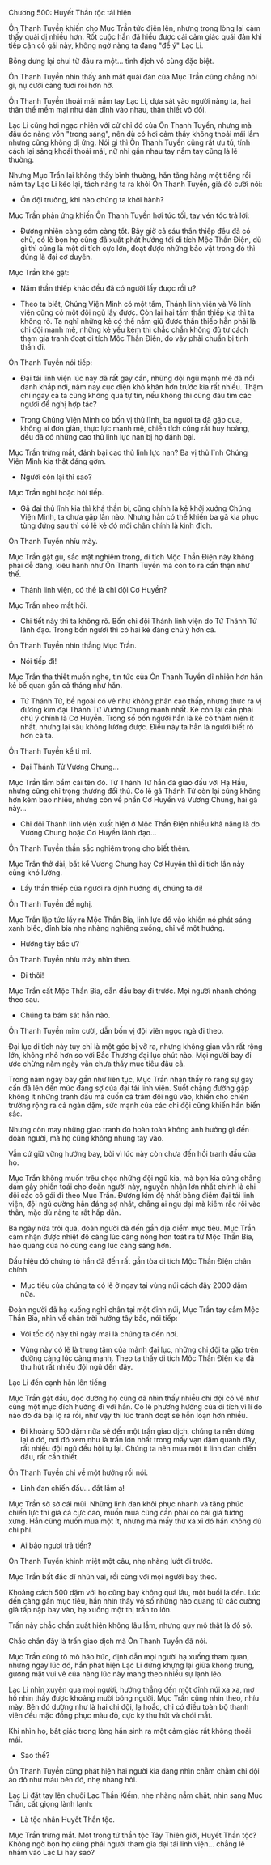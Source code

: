 




Chương 500: Huyết Thần tộc tái hiện


Ôn Thanh Tuyền khiến cho Mục Trần tức điên lên, nhưng trong lòng lại cảm thấy quái dị nhiều hơn. Rốt cuộc hắn đã hiểu được cái cảm giác quái đản khi tiếp cận cô gái này, không ngờ nàng ta đang "để ý" Lạc Li.

Bỗng dưng lại chui từ đâu ra một... tình địch vô cùng đặc biệt.

Ôn Thanh Tuyền nhìn thấy ánh mắt quái đản của Mục Trần cũng chẳng nói gì, nụ cười càng tươi rói hớn hở.

Ôn Thanh Tuyền thoải mái nắm tay Lạc Li, dựa sát vào người nàng ta, hai thân thể mềm mại như dán dính vào nhau, thân thiết vô đối.

Lạc Li cũng hơi ngạc nhiên với cử chỉ đó của Ôn Thanh Tuyền, nhưng mà đầu óc nàng vốn "trong sáng", nên dù có hơi cảm thấy không thoải mái lắm nhưng cũng không dị ứng. Nói gì thì Ôn Thanh Tuyền cũng rất ưu tú, tính cách lại sảng khoái thoải mái, nữ nhi gần nhau tay nắm tay cũng là lẽ thường.

Nhưng Mục Trần lại không thấy bình thường, hắn tằng hắng một tiếng rồi nắm tay Lạc Li kéo lại, tách nàng ta ra khỏi Ôn Thanh Tuyền, giả đò cười nói:

- Ôn đội trưởng, khi nào chúng ta khởi hành?

Mục Trần phản ứng khiến Ôn Thanh Tuyền hơi tức tối, tay vén tóc trả lời:

- Đương nhiên càng sớm càng tốt. Bây giờ cả sáu thần thiếp đều đã có chủ, có lẽ bọn họ cũng đã xuất phát hướng tới di tích Mộc Thần Điện, dù gì thì cũng là một di tích cực lớn, đoạt được những bảo vật trong đó thì đúng là đại cơ duyên.

Mục Trần khẽ gật:

- Năm thần thiếp khác đều đã có người lấy được rồi ư?

- Theo ta biết, Chúng Viện Minh có một tấm, Thánh linh viện và Võ linh viện cũng có một đội ngũ lấy được. Còn lại hai tấm thần thiếp kia thì ta không rõ. Ta nghĩ những kẻ có thể nắm giữ được thần thiếp hẳn phải là chi đội mạnh mẽ, những kẻ yếu kém thì chắc chắn không đủ tư cách tham gia tranh đoạt di tích Mộc Thần Điện, do vậy phải chuẩn bị tinh thần đi.

Ôn Thanh Tuyền nói tiếp:

- Đại tái linh viện lúc này đã rất gay cấn, những đội ngũ mạnh mẽ đã nổi danh khắp nơi, năm nay cục diện khó khăn hơn trước kia rất nhiều. Thậm chí ngay cả ta cũng không quá tự tin, nếu không thì cũng đâu tìm các ngươi đề nghị hợp tác?

- Trong Chúng Viện Minh có bốn vị thủ lĩnh, ba người ta đã gặp qua, không ai đơn giản, thực lực mạnh mẽ, chiến tích cũng rất huy hoàng, đều đã có những cao thủ linh lực nan bị họ đánh bại.

Mục Trần trừng mắt, đánh bại cao thủ linh lực nan? Ba vị thủ lĩnh Chúng Viện Minh kia thật đáng gờm.

- Người còn lại thì sao?

Mục Trần nghi hoặc hỏi tiếp.

- Gã đại thủ lĩnh kia thì khá thần bí, cũng chính là kẻ khởi xướng Chúng Viện Minh, ta chưa gặp lần nào. Nhưng hắn có thể khiến ba gã kia phục tùng đứng sau thì có lẽ kẻ đó mới chân chính là kình địch.

Ôn Thanh Tuyền nhíu mày.

Mục Trần gật gù, sắc mặt nghiêm trọng, di tích Mộc Thần Điện này không phải dễ dàng, kiêu hãnh như Ôn Thanh Tuyền mà còn tỏ ra cẩn thận như thế.

- Thánh linh viện, có thể là chi đội Cơ Huyền?

Mục Trần nheo mắt hỏi.

- Chi tiết này thì ta không rõ. Bốn chi đội Thánh linh viện do Tứ Thánh Tử lãnh đạo. Trong bốn người thì có hai kẻ đáng chú ý hơn cả.

Ôn Thanh Tuyền nhìn thẳng Mục Trần.

- Nói tiếp đi!

Mục Trần tha thiết muốn nghe, tin tức của Ôn Thanh Tuyền dĩ nhiên hơn hẳn kẻ bế quan gần cả tháng như hắn.

- Tứ Thánh Tử, bề ngoài có vẻ như không phân cao thấp, nhưng thực ra vị đương kim đại Thánh Tử Vương Chung mạnh nhất. Kẻ còn lại cần phải chú ý chính là Cơ Huyền. Trong số bốn người hắn là kẻ có thâm niên ít nhất, nhưng lại sâu không lường được. Điều này ta hẳn là ngươi biết rõ hơn cả ta.

Ôn Thanh Tuyền kể tỉ mỉ.

- Đại Thánh Tử Vương Chung...

Mục Trần lẩm bẩm cái tên đó. Tứ Thánh Tử hắn đã giao đấu với Hạ Hầu, nhưng cũng chỉ trọng thương đối thủ. Có lẽ gã Thánh Tử còn lại cũng không hơn kém bao nhiêu, nhưng còn về phần Cơ Huyền và Vương Chung, hai gã này...

- Chi đội Thánh linh viện xuất hiện ở Mộc Thần Điện nhiều khả năng là do Vương Chung hoặc Cơ Huyền lãnh đạo...

Ôn Thanh Tuyền thần sắc nghiêm trọng cho biết thêm.

Mục Trần thở dài, bất kể Vương Chung hay Cơ Huyền thì di tích lần này cũng khó lường.

- Lấy thần thiếp của ngươi ra định hướng đi, chúng ta đi!

Ôn Thanh Tuyền đề nghị.

Mục Trần lập tức lấy ra Mộc Thần Bia, linh lực đổ vào khiến nó phát sáng xanh biếc, đỉnh bia nhẹ nhàng nghiêng xuống, chỉ về một hướng.

- Hướng tây bắc ư?

Ôn Thanh Tuyền nhíu mày nhìn theo.

- Đi thôi!

Mục Trần cất Mộc Thần Bia, dẫn đầu bay đi trước. Mọi người nhanh chóng theo sau.

- Chúng ta bám sát hắn nào.

Ôn Thanh Tuyền mỉm cười, dẫn bốn vị đội viên ngọc ngà đi theo.

Đại lục di tích này tuy chỉ là một góc bị vỡ ra, nhưng không gian vẫn rất rộng lớn, không nhỏ hơn so với Bắc Thương đại lục chút nào. Mọi người bay đi ước chừng năm ngày vẫn chưa thấy mục tiêu đâu cả.

Trong năm ngày bay gần như liên tục, Mục Trần nhận thấy rõ ràng sự gay cấn đã lên đến mức đáng sợ của đại tái linh viện. Suốt chặng đường gặp không ít những tranh đấu mà cuốn cả trăm đội ngũ vào, khiến cho chiến trường rộng ra cả ngàn dặm, sức mạnh của các chi đội cũng khiến hắn biến sắc.

Nhưng còn may những giao tranh đó hoàn toàn không ảnh hưởng gì đến đoàn người, mà họ cũng không nhúng tay vào.

Vẫn cứ giữ vững hướng bay, bởi vì lúc này còn chưa đến hồi tranh đấu của họ.

Mục Trần không muốn trêu chọc những đội ngũ kia, mà bọn kia cũng chẳng dám gây phiền toái cho đoàn người này, nguyên nhận lớn nhất chính là chi đội các cô gái đi theo Mục Trần. Đương kim đệ nhất bảng điểm đại tái linh viện, đội ngũ cường hãn đáng sợ nhất, chẳng ai ngu dại mà kiếm rắc rối vào thân, mặc dù nàng ta rất hấp dẫn.

Ba ngày nữa trôi qua, đoàn người đã đến gần địa điểm mục tiêu. Mục Trần cảm nhận được nhiệt độ càng lúc càng nóng hơn toát ra từ Mộc Thần Bia, hào quang của nó cũng càng lúc càng sáng hơn.

Dấu hiệu đó chứng tỏ hắn đã đến rất gần tòa di tích Mộc Thần Điện chân chính.

- Mục tiêu của chúng ta có lẽ ở ngay tại vùng núi cách đây 2000 dặm nữa.

Đoàn người đã hạ xuống nghỉ chân tại một đỉnh núi, Mục Trần tay cầm Mộc Thần Bia, nhìn về chân trời hướng tây bắc, nói tiếp:

- Với tốc độ này thì ngày mai là chúng ta đến nơi.

- Vùng này có lẽ là trung tâm của mảnh đại lục, những chi đội ta gặp trên đường càng lúc càng mạnh. Theo ta thấy di tích Mộc Thần Điện kia đã thu hút rất nhiều đội ngũ đến đây.

Lạc Li đến cạnh hắn lên tiếng

Mục Trần gật đầu, dọc đường họ cũng đã nhìn thấy nhiều chi đội có vẻ như cùng một mục đích hướng đi với hắn. Có lẽ phương hướng của di tích vì lí do nào đó đã bại lộ ra rồi, như vậy thì lúc tranh đoạt sẽ hỗn loạn hơn nhiều.

- Đi khoảng 500 dặm nữa sẽ đến một trấn giao dịch, chúng ta nên dừng lại ở đó, nơi đó xem như là trấn lớn nhất trong mấy vạn dặm quanh đây, rất nhiều đội ngũ đều hội tụ lại. Chúng ta nên mua một ít linh đan chiến đấu, rất cần thiết.

Ôn Thanh Tuyền chỉ về một hướng rồi nói.

- Linh đan chiến đấu... đắt lắm a!

Mục Trần sờ sờ cái mũi. Những linh đan khôi phục nhanh và tăng phúc chiến lực thì giá cả cực cao, muốn mua cũng cần phải có cái giá tương xứng. Hắn cũng muốn mua một ít, nhưng mà mấy thứ xa xỉ đó hắn không đủ chi phí.

- Ai bảo ngươi trả tiền?

Ôn Thanh Tuyền khinh miệt một câu, nhẹ nhàng lướt đi trước.

Mục Trần bất đắc dĩ nhún vai, rồi cùng với mọi người bay theo.

Khoảng cách 500 dặm với họ cũng bay không quá lâu, một buổi là đến. Lúc đến càng gần mục tiêu, hắn nhìn thấy vô số những hào quang từ các cường giả tấp nập bay vào, hạ xuống một thị trấn to lớn.

Trấn này chắc chắn xuất hiện không lâu lắm, nhưng quy mô thật là đồ sộ.

Chắc chắn đây là trấn giao dịch mà Ôn Thanh Tuyền đã nói.

Mục Trần cũng tò mò háo hức, định dẫn mọi người hạ xuống tham quan, nhưng ngay lúc đó, hắn phát hiện Lạc Li đứng khựng lại giữa không trung, gương mặt vui vẻ của nàng lúc này mang theo nhiều sự lạnh lẽo.

Lạc Li nhìn xuyên qua mọi người, hướng thẳng đến một đỉnh núi xa xa, mơ hồ nhìn thấy được khoảng mười bóng người. Mục Trần cũng nhìn theo, nhíu mày. Bên đó dường như là hai chi đội, lạ hoắc, chỉ có điều toàn bộ thanh viên đều mặc đồng phục màu đỏ, cực kỳ thu hút và chói mắt.

Khi nhìn họ, bất giác trong lòng hắn sinh ra một cảm giác rất không thoải mái.

- Sao thế?

Ôn Thanh Tuyền cũng phát hiện hai người kia đang nhìn chằm chằm chi đội áo đỏ như máu bên đó, nhẹ nhàng hỏi.

Lạc Li đặt tay lên chuôi Lạc Thần Kiếm, nhẹ nhàng nắm chặt, nhìn sang Mục Trần, cất giọng lành lạnh:

- Là tộc nhân Huyết Thần tộc.

Mục Trần trừng mắt. Một trong tứ thần tộc Tây Thiên giới, Huyết Thần tộc? Không ngờ bọn họ cũng phái người tham gia đại tái linh viện... chẳng lẽ nhắm vào Lạc Li hay sao?




